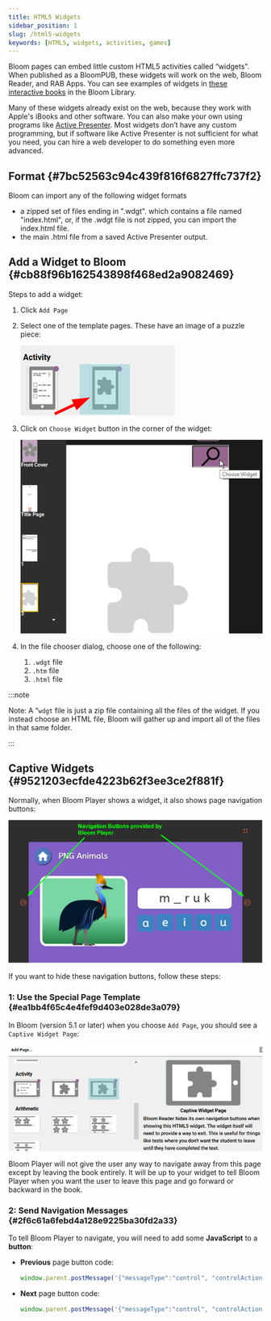 ```yaml
---
title: HTML5 Widgets
sidebar_position: 1
slug: /html5-widgets
keywords: [HTML5, widgets, activities, games]
---
```




Bloom pages can embed little custom HTML5 activities called “widgets”. When published as a BloomPUB, these widgets will work on the web, Bloom Reader, and RAB Apps. You can see examples of widgets in [these interactive books](https://bloomlibrary.org/activities/books-with-widgets) in the Bloom Library.


Many of these widgets already exist on the web, because they work with Apple's iBooks and other software. You can also make your own using programs like [Active Presenter](https://atomisystems.com/activepresenter/). Most widgets don’t have any custom programming, but if software like Active Presenter is not sufficient for what you need, you can hire a web developer to do something even more advanced.


## Format {#7bc52563c94c439f816f6827ffc737f2}


Bloom can import any of the following widget formats

- a zipped set of files ending in ".wdgt". which contains a file named "index.html", or, if the .wdgt file is not zipped, you can import the index.html file.
- the main .html file from a saved Active Presenter output.

## Add a Widget to Bloom {#cb88f96b162543898f468ed2a9082469}


Steps to add a widget:

1. Click `Add Page`
2. Select one of the template pages. These have an image of a puzzle piece:

	![](./html5-widgets.1cb55c74-29c0-40d6-8534-1fa29c61cfbb.png)

3. Click on `Choose Widget` button in the corner of the widget:

	![](./html5-widgets.24634a13-3697-4648-ae9b-bda55b9193ef.png)

4. In the file chooser dialog, choose one of the following:
	1. `.wdgt` file
	2. `.htm` file
	3. `.html` file

:::note

Note: A “`wdgt` file is just a zip file containing all the files of the widget. If you instead choose an HTML file, Bloom will gather up and import all of the files in that same folder.

:::




## Captive Widgets {#9521203ecfde4223b62f3ee3ce2f881f}


Normally, when Bloom Player shows a widget, it also shows page navigation buttons:


![](./html5-widgets.a755a8c5-c91c-4786-8744-cb0b11d6a03f.png)


If you want to hide these navigation buttons, follow these steps:


### 1: Use the Special Page Template {#ea1bb4f65c4e4fef9d403e028de3a079}


In Bloom (version 5.1 or later) when you choose `Add Page`, you should see a `Captive Widget Page`:


![](./html5-widgets.5fe003ff-d7c6-4fa7-84a1-fdcd56a17c62.png)


Bloom Player will not give the user any way to navigate away from this page except by leaving the book entirely. It will be up to your widget to tell Bloom Player when you want the user to leave this page and go forward or backward in the book.


### 2: Send Navigation Messages {#2f6c61a6febd4a128e9225ba30fd2a33}


To tell Bloom Player to navigate, you will need to add some **JavaScript** to a **button**:

- **Previous** page button code:

	```javascript
	window.parent.postMessage('{"messageType":"control", "controlAction":"navigate-to-previous-page"}',"*");
	```

- **Next** page button code:

	```javascript
	window.parent.postMessage('{"messageType":"control", "controlAction":"navigate-to-next-page"}',"*");
	```

